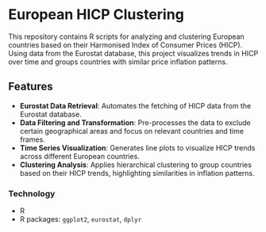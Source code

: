 # European HICP Clustering

This repository contains R scripts for analyzing and clustering European countries based on their Harmonised Index of Consumer Prices (HICP). Using data from the Eurostat database, this project visualizes trends in HICP over time and groups countries with similar price inflation patterns.

## Features

- **Eurostat Data Retrieval**: Automates the fetching of HICP data from the Eurostat database.
- **Data Filtering and Transformation**: Pre-processes the data to exclude certain geographical areas and focus on relevant countries and time frames.
- **Time Series Visualization**: Generates line plots to visualize HICP trends across different European countries.
- **Clustering Analysis**: Applies hierarchical clustering to group countries based on their HICP trends, highlighting similarities in inflation patterns.

### Technology

- R
- R packages: `ggplot2`, `eurostat`, `dplyr`


